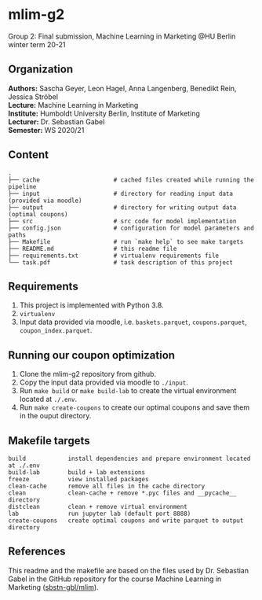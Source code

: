 # mlim-g2
Group 2: Final submission, Machine Learning in Marketing @HU Berlin winter term 20-21

## Organization
__Authors:__ Sascha Geyer, Leon Hagel, Anna Langenberg, Benedikt Rein, Jessica Ströbel <br>
__Lecture:__ Machine Learning in Marketing <br>
__Institute:__ Humboldt University Berlin, Institute of Marketing <br>
__Lecturer:__ Dr. Sebastian Gabel <br>
__Semester:__ WS 2020/21 <br>

## Content 

```
.
├── cache                     # cached files created while running the pipeline
├── input                     # directory for reading input data (provided via moodle)
├── output                    # directory for writing output data (optimal coupons)
├── src                       # src code for model implementation
├── config.json               # configuration for model parameters and paths
├── Makefile                  # run `make help` to see make targets
├── README.md                 # this readme file
├── requirements.txt          # virtualenv requirements file
└── task.pdf                  # task description of this project
```


## Requirements

1. This project is implemented with Python 3.8.
1. `virtualenv`
1. Input data provided via moodle, i.e. `baskets.parquet`, `coupons.parquet`, `coupon_index.parquet`.


## Running our coupon optimization

1. Clone the mlim-g2 repository from github.
1. Copy the input data provided via moodle to `./input`.
1. Run `make build` or `make build-lab` to create the virtual environment located at `./.env`.
1. Run `make create-coupons` to create our optimal coupons and save them in the ouput directory.

## Makefile targets

```
build            install dependencies and prepare environment located at ./.env
build-lab        build + lab extensions
freeze           view installed packages
clean-cache      remove all files in the cache directory
clean            clean-cache + remove *.pyc files and __pycache__ directory
distclean        clean + remove virtual environment
lab              run jupyter lab (default port 8888)
create-coupons   create optimal coupons and write parquet to output directory
```

## References

This readme and the makefile are based on the files used by Dr. Sebastian Gabel in the GitHub repository for the course Machine Learning in Marketing ([sbstn-gbl/mlim](https://github.com/sbstn-gbl/mlim "Repository for Course Machine Learning in Marketing")).